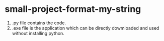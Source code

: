# small-project-format-my-string

1. .py file contains the code.
2. .exe file is the application which can be directly dowmloaded and used without installing python.

